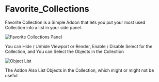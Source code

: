 # Favorite_Collections

Favorite Collection is a Simple Addon that lets you put your most used Collection into a list in your side panel.

![Favorite Collections Panel](https://blenderboi.com/gallery/FavoriteCollections/Panel.png)

You can Hide / Unhide Viewport or Render, Enable / Disable Select for the Collection, and You can Select the Objects in the Collection

![Object List](https://blenderboi.com/gallery/FavoriteCollections/ObjectList.png)

The Addon Also List Objects in the Collection, which might or might not be useful
